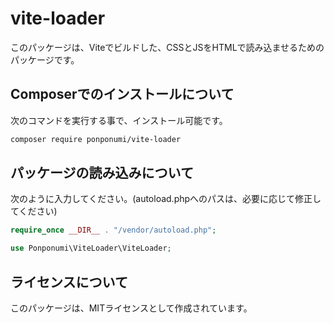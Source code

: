 # vite-loader

このパッケージは、Viteでビルドした、CSSとJSをHTMLで読み込ませるためのパッケージです。

## Composerでのインストールについて

次のコマンドを実行する事で、インストール可能です。

```bash
composer require ponponumi/vite-loader
```

## パッケージの読み込みについて

次のように入力してください。(autoload.phpへのパスは、必要に応じて修正してください)

```php
require_once __DIR__ . "/vendor/autoload.php";

use Ponponumi\ViteLoader\ViteLoader;
```

## ライセンスについて

このパッケージは、MITライセンスとして作成されています。

